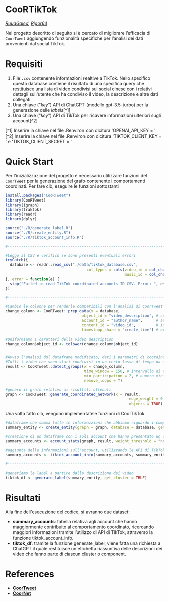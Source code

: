 # CooRTikTok
*[RuudGaled](https://github.com/RuudGaled), [Rigor64](https://github.com/Rigor64)*

Nel progetto descritto di seguito si è cercato di migliorare l’efficacia di `CoorTweet` aggiungendo funzionalità specifiche per l’analisi dei dati provenienti dal social TikTok. 

# Requisiti
1. File `.csv` contenente informazioni realtive a TikTok. Nello specifico questo database contiene il risultato di una specifica query che restituisce una lista di video condivisi sul social cinese con i relativi dettagli sull'utente che ha condiviso il video, la descrizione e altre dati collegati.
2. Una chiave ("*key*") API di ChatGPT (modello gpt-3.5-turbo) per la generazione delle *labels*[^1]
3. Una chiave ("*key*") API di TikTok per ricavere informazioni ulteriori sugli account[^2]

[^1] Inserire la chiave nel file .Renviron con dicitura 'OPENAI_API_KEY = '
[^2] Inserire la chiave nel file .Renviron con dicitura 'TIKTOK_CLIENT_KEY = ' e  'TIKTOK_CLIENT_SECRET = '

# Quick Start

Per l'inizializzazione del progetto è necessario utilizzare funzioni del `CoorTweet` per la generazione del grafo contenente i comportamenti coordinati. Per fare ciò, eseguire le funzioni sottostanti 

```r
install.packages("CooRTweet")
library(CooRTweet)
library(igraph)
library(traktok)
library(readr)
library(dplyr)

source("./R/generate_label.R")
source("./R/create_entity.R")
source("./R/tiktok_account_info.R")

#-----------------------------------------------------------------------------------------------------------------------------------------

#Leggo il CSV e verifico se sono presenti eventuali errori
tryCatch({
  database <- readr::read_csv("./data/tiktok_database.csv",
                                    col_types = cols(video_id = col_character(),
                                                     music_id = col_character()))
}, error = function(e) {
  stop("Failed to read TikTok coordinated accounts ID CSV. Error: ", e$message)
})

#-----------------------------------------------------------------------------------------------------------------------------------------

#Cambio le colonne per renderle compatibili con l'analisi di CoorTweet
change_column <- CooRTweet::prep_data(x = database,
                                  object_id = "video_description", # contenuto del video
                                  account_id = "author_name",      # autore del video
                                  content_id = "video_id",         # id del video
                                  timestamp_share = "create_time") # orario della creazione del video

#Uniformiamo i caratteri della video description
change_column$object_id <- tolower(change_column$object_id)


#Avvio l'analisi dul dataframe modificato, dati i parametri di coordinamento
#Tutti i video che sono stati condivisi in un certo lasso di tempo da un account ad un altro
result <- CooRTweet::detect_groups(x = change_column,
                                   time_window = 150, # intervallo di tempo
                                   min_participation = 2, # numero minimo di ripetizioni
                                   remove_loops = T)

#genero il grafo relativo ai risultati ottenuti
graph <- CooRTweet::generate_coordinated_network(x = result,
                                                       edge_weight = 0.5, # default 0.5
                                                       objects = TRUE)
```

Una volta fatto ciò, vengono implementatele funzioni di CoorTikTok

```r
#dataframe che somma tutte le informazzioni che abbiamo riguardo i component di account coordinati e le relative descrizioni dei video
summary_entity <- create_entity(graph = graph, database = database, get_cluster = TRUE)

#creazione di un dataframe con i soli account che hanno presentato un compontamento coordinato
summary_accounts <- account_stats(graph, result, weight_threshold = "none")

#aggiunta delle informazioni sull'account, utilizzando le API di TikTok
summary_accounts <- tiktok_account_info(summary_accounts, summary_entity)

#-----------------------------------------------------------------------------------------------------------------------------------------

#generiamo le label a partire dalla descrizione dei video
tiktok_df <- generate_label(summary_entity, get_cluster = TRUE)
```

# Risultati
Alla fine dell'esecuzione del codice, si avranno due dataset:
- **summary_accounts**: tabella relativa agli account che hanno maggiormente contribuito al comportamento coordinato, ricercando maggiori informazioni tramite l’utilizzo di API di TikTok, attraverso la funzione tiktok_account_info.
- **tiktok_df**: tramite la funzione generate_label, viene fatta una richiesta a ChatGPT il quale restituisce un'etichetta riassuntiva delle descrizioni dei video che fanno parte di ciascun cluster o component.

# References
- **[CoorTweet](https://github.com/nicolarighetti/CooRTweet)**
- **[CoorNet](https://github.com/fabiogiglietto/CooRnet)**
